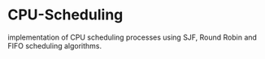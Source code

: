 # CPU-Scheduling
implementation of CPU scheduling processes using SJF, Round Robin and FIFO scheduling algorithms.
